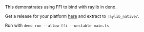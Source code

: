 This demonstrates using FFI to bind with raylib in deno.

Get a release for your platform [here](https://github.com/raysan5/raylib/releases) and extract to `raylib_native/`.

Run with `deno run --allow-ffi --unstable main.ts`